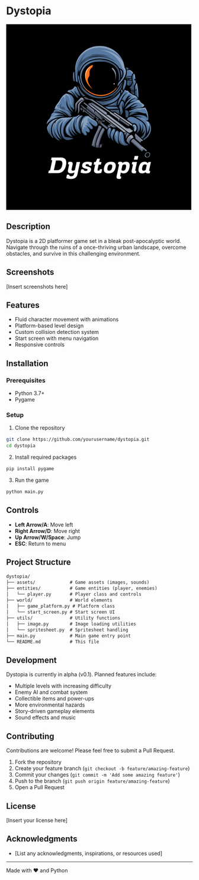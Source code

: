 # Dystopia

![Game Logo](assets/logo.png)

## Description
Dystopia is a 2D platformer game set in a bleak post-apocalyptic world. Navigate through the ruins of a once-thriving urban landscape, overcome obstacles, and survive in this challenging environment.

## Screenshots
[Insert screenshots here]

## Features
- Fluid character movement with animations
- Platform-based level design
- Custom collision detection system
- Start screen with menu navigation
- Responsive controls

## Installation

### Prerequisites
- Python 3.7+
- Pygame

### Setup
1. Clone the repository
```bash
git clone https://github.com/yourusername/dystopia.git
cd dystopia
```

2. Install required packages
```bash
pip install pygame
```

3. Run the game
```bash
python main.py
```

## Controls
- **Left Arrow/A**: Move left
- **Right Arrow/D**: Move right
- **Up Arrow/W/Space**: Jump
- **ESC**: Return to menu

## Project Structure
```
dystopia/
├── assets/             # Game assets (images, sounds)
├── entities/           # Game entities (player, enemies)
│   └── player.py       # Player class and controls
├── world/              # World elements
│   ├── game_platform.py # Platform class
│   └── start_screen.py # Start screen UI
├── utils/              # Utility functions
│   ├── image.py        # Image loading utilities
│   └── spritesheet.py  # Spritesheet handling
├── main.py             # Main game entry point
└── README.md           # This file
```

## Development
Dystopia is currently in alpha (v0.1). Planned features include:
- Multiple levels with increasing difficulty
- Enemy AI and combat system
- Collectible items and power-ups
- More environmental hazards
- Story-driven gameplay elements
- Sound effects and music

## Contributing
Contributions are welcome! Please feel free to submit a Pull Request.

1. Fork the repository
2. Create your feature branch (`git checkout -b feature/amazing-feature`)
3. Commit your changes (`git commit -m 'Add some amazing feature'`)
4. Push to the branch (`git push origin feature/amazing-feature`)
5. Open a Pull Request

## License
[Insert your license here]

## Acknowledgments
- [List any acknowledgments, inspirations, or resources used]

---

Made with ❤️ and Python